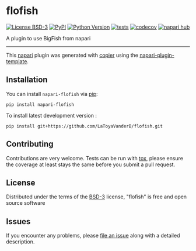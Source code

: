 # flofish

[![License BSD-3](https://img.shields.io/pypi/l/flofish.svg?color=green)](https://github.com/LaToyaVanderB/flofish/raw/main/LICENSE)
[![PyPI](https://img.shields.io/pypi/v/flofish.svg?color=green)](https://pypi.org/project/flofish)
[![Python Version](https://img.shields.io/pypi/pyversions/flofish.svg?color=green)](https://python.org)
[![tests](https://github.com/LaToyaVanderB/flofish/workflows/tests/badge.svg)](https://github.com/LaToyaVanderB/flofish/actions)
[![codecov](https://codecov.io/gh/LaToyaVanderB/flofish/branch/main/graph/badge.svg)](https://codecov.io/gh/LaToyaVanderB/flofish)
[![napari hub](https://img.shields.io/endpoint?url=https://api.napari-hub.org/shields/flofish)](https://napari-hub.org/plugins/flofish)

A plugin to use BigFish from napari

----------------------------------

This [napari] plugin was generated with [copier] using the [napari-plugin-template].

<!--
Don't miss the full getting started guide to set up your new package:
https://github.com/napari/napari-plugin-template#getting-started

and review the napari docs for plugin developers:
https://napari.org/stable/plugins/index.html
-->

## Installation

You can install `napari-flofish` via [pip]:

    pip install napari-flofish



To install latest development version :

    pip install git+https://github.com/LaToyaVanderB/flofish.git


## Contributing

Contributions are very welcome. Tests can be run with [tox], please ensure
the coverage at least stays the same before you submit a pull request.

## License

Distributed under the terms of the [BSD-3] license,
"flofish" is free and open source software

## Issues

If you encounter any problems, please [file an issue] along with a detailed description.

[napari]: https://github.com/napari/napari
[copier]: https://copier.readthedocs.io/en/stable/
[@napari]: https://github.com/napari
[MIT]: http://opensource.org/licenses/MIT
[BSD-3]: http://opensource.org/licenses/BSD-3-Clause
[GNU GPL v3.0]: http://www.gnu.org/licenses/gpl-3.0.txt
[GNU LGPL v3.0]: http://www.gnu.org/licenses/lgpl-3.0.txt
[Apache Software License 2.0]: http://www.apache.org/licenses/LICENSE-2.0
[Mozilla Public License 2.0]: https://www.mozilla.org/media/MPL/2.0/index.txt
[napari-plugin-template]: https://github.com/napari/napari-plugin-template

[file an issue]: https://github.com/LaToyaVanderB/flofish/issues

[napari]: https://github.com/napari/napari
[tox]: https://tox.readthedocs.io/en/latest/
[pip]: https://pypi.org/project/pip/
[PyPI]: https://pypi.org/

